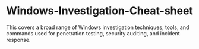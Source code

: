 # Windows-Investigation-Cheat-sheet
This covers a broad range of Windows investigation techniques, tools, and commands used for penetration testing, security auditing, and incident response.
